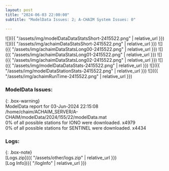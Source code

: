 ```yaml
---
layout: post
title: "2024-06-03 22:00:00"
subtitle: "ModelData Issues: 2; A-CHAIM System Issues: 0"

---
```


![]({{ "/assets/img/modelDataDataStatsShort-2415522.png" | relative_url }})
![]({{ "/assets/img/achaimDataStatsShort-2415522.png" | relative_url }})
![]({{ "/assets/img/achaimDataStatsLong00-2415522.png" | relative_url }})
![]({{ "/assets/img/achaimDataStatsLong01-2415522.png" | relative_url }})
![]({{ "/assets/img/achaimDataStatsLong02-2415522.png" | relative_url }})
![]({{ "/assets/img/modelDataDataStats-2415522.png" | relative_url }})
![]({{ "/assets/img/modelDataStationStats-2415522.png" | relative_url }})
![]({{ "/assets/img/achaimRunTime-2415522.png" | relative_url }})


### ModelData Issues:  
  
{: .box-warning}  
 ModelData report for 03-Jun-2024 22:15:08   
 /home/chaim/ACHAIM_SERVER/A-CHAIM/modelData/2024/155/22/modelData.mat   
 0% of all possible stations for IONO were downloaded. x4979   
 0% of all possible stations for SENTINEL were downloaded. x4434   
  


### Logs:  
  
{: .box-note}  
[Logs.zip]({{ "/assets/other/logs.zip" | relative_url }})  
[Log Info]({{ "/logInfo" | relative_url }})  
